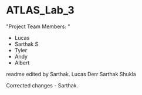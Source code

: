 # ATLAS_Lab_3
"Project Team Members: "
- Lucas
- Sarthak S
- Tyler
- Andy
- Albert

readme edited by Sarthak.
Lucas Derr
Sarthak Shukla

Corrected changes - Sarthak.
